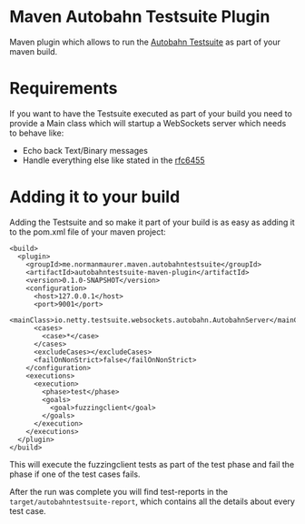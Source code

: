 Maven Autobahn Testsuite Plugin
==============================

Maven plugin which allows to run the [Autobahn Testsuite](http://autobahn.ws/testsuite/) as part of your maven build.

# Requirements
If you want to have the Testsuite executed as part of your build you need to provide a Main class which will
startup a WebSockets server which needs to behave like:

* Echo back Text/Binary messages
* Handle everything else like stated in the [rfc6455](http://tools.ietf.org/html/rfc6455)


# Adding it to your build
Adding the Testsuite and so make it part of your build is as easy as adding it to the pom.xml file of your
maven project:

    <build>
      <plugin>
        <groupId>me.normanmaurer.maven.autobahntestsuite</groupId>
        <artifactId>autobahntestsuite-maven-plugin</artifactId>
        <version>0.1.0-SNAPSHOT</version>
        <configuration>
          <host>127.0.0.1</host>
          <port>9001</port>
          <mainClass>io.netty.testsuite.websockets.autobahn.AutobahnServer</mainClass>
          <cases>
            <case>*</case>
          </cases>
          <excludeCases></excludeCases>
          <failOnNonStrict>false</failOnNonStrict>
        </configuration>
        <executions>
          <execution>
            <phase>test</phase>
            <goals>
              <goal>fuzzingclient</goal>
            </goals>
          </execution>
        </executions>
      </plugin>
    </build>


This will execute the fuzzingclient tests as part of the test phase and fail the phase if one of the test cases
fails.

After the run was complete you will find test-reports in the `target/autobahntestsuite-report`, which contains all
the details about every test case.


